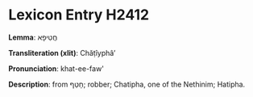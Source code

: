 # Lexicon Entry H2412

**Lemma**: חֲטִיפָא

**Transliteration (xlit)**: Chăṭîyphâʼ

**Pronunciation**: khat-ee-faw'

**Description**:
from חָטַף; robber; Chatipha, one of the Nethinim; Hatipha.
